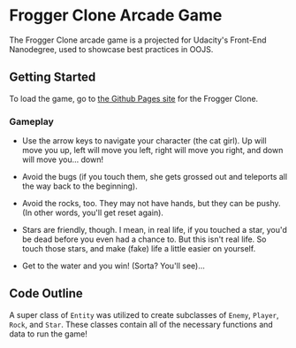 # Frogger Clone Arcade Game

The Frogger Clone arcade game is a projected for Udacity's Front-End Nanodegree, used to showcase best practices in OOJS.

## Getting Started

To load the game, go to <a href="http://zachnagatani.github.io/frontend-nanodegree-arcade-game/">the Github Pages site</a> for the Frogger Clone.

### Gameplay

- Use the arrow keys to navigate your character (the cat girl). Up will move you up, left will move you left, right will move you right, and down will move you... down!

- Avoid the bugs (if you touch them, she gets grossed out and teleports all the way back to the beginning).

- Avoid the rocks, too. They may not have hands, but they can be pushy. (In other words, you'll get reset again).

- Stars are friendly, though. I mean, in real life, if you touched a star, you'd be dead before you even had a chance to. But this isn't real life. So touch those stars, and make (fake) life a little easier on yourself.

- Get to the water and you win! (Sorta? You'll see)...

## Code Outline

A super class of `Entity` was utilized to create subclasses of `Enemy`, `Player`, `Rock`, and `Star`. These classes contain all of the necessary functions and data to run the game!
